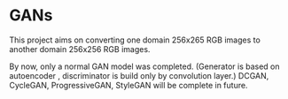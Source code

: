 # GANs

This project aims on converting one domain 256x265 RGB images to another domain 256x256 RGB images.

By now, only a normal GAN model was completed. (Generator is based on autoencoder , discriminator is build only by convolution layer.)
DCGAN, CycleGAN, ProgressiveGAN, StyleGAN will be complete in future.
